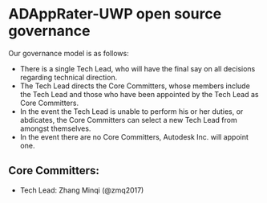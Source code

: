<!---
Copyright 2017 Autodesk,Inc.

Licensed under the Apache License, Version 2.0 (the "License");
you may not use this file except in compliance with the License.
You may obtain a copy of the License at

    http://www.apache.org/licenses/LICENSE-2.0

Unless required by applicable law or agreed to in writing, software
distributed under the License is distributed on an "AS IS" BASIS,
WITHOUT WARRANTIES OR CONDITIONS OF ANY KIND, either express or implied.
See the License for the specific language governing permissions and
limitations under the License.
-->

# ADAppRater-UWP open source governance

Our governance model is as follows:

* There is a single Tech Lead, who will have the final say on all decisions regarding technical direction.
* The Tech Lead directs the Core Committers, whose members include the Tech Lead and those who have been appointed by the Tech Lead as Core Committers.
* In the event the Tech Lead is unable to perform his or her duties, or abdicates, the Core Committers can select a new Tech Lead from amongst themselves.
* In the event there are no Core Committers, Autodesk Inc. will appoint one.

## Core Committers:

* Tech Lead: Zhang Minqi (@zmq2017)